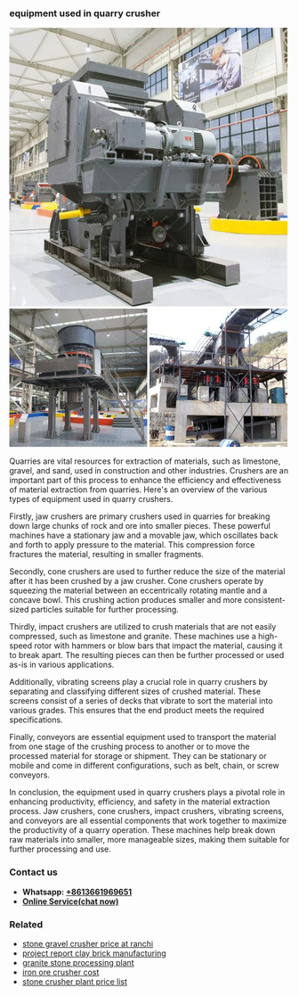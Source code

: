 <h3>equipment used in quarry crusher</h3><img src='1706755759.jpg' alt=''><p>Quarries are vital resources for extraction of materials, such as limestone, gravel, and sand, used in construction and other industries. Crushers are an important part of this process to enhance the efficiency and effectiveness of material extraction from quarries. Here's an overview of the various types of equipment used in quarry crushers.</p><p>Firstly, jaw crushers are primary crushers used in quarries for breaking down large chunks of rock and ore into smaller pieces. These powerful machines have a stationary jaw and a movable jaw, which oscillates back and forth to apply pressure to the material. This compression force fractures the material, resulting in smaller fragments.</p><p>Secondly, cone crushers are used to further reduce the size of the material after it has been crushed by a jaw crusher. Cone crushers operate by squeezing the material between an eccentrically rotating mantle and a concave bowl. This crushing action produces smaller and more consistent-sized particles suitable for further processing.</p><p>Thirdly, impact crushers are utilized to crush materials that are not easily compressed, such as limestone and granite. These machines use a high-speed rotor with hammers or blow bars that impact the material, causing it to break apart. The resulting pieces can then be further processed or used as-is in various applications.</p><p>Additionally, vibrating screens play a crucial role in quarry crushers by separating and classifying different sizes of crushed material. These screens consist of a series of decks that vibrate to sort the material into various grades. This ensures that the end product meets the required specifications.</p><p>Finally, conveyors are essential equipment used to transport the material from one stage of the crushing process to another or to move the processed material for storage or shipment. They can be stationary or mobile and come in different configurations, such as belt, chain, or screw conveyors.</p><p>In conclusion, the equipment used in quarry crushers plays a pivotal role in enhancing productivity, efficiency, and safety in the material extraction process. Jaw crushers, cone crushers, impact crushers, vibrating screens, and conveyors are all essential components that work together to maximize the productivity of a quarry operation. These machines help break down raw materials into smaller, more manageable sizes, making them suitable for further processing and use.</p><h3>Contact us</h3><ul><li><strong>Whatsapp:&nbsp;<a href="https://wa.me/8613661969651">+8613661969651</a></strong></li><li><a href="https://swt.shibang-china.com/?git&amp;zhl&amp;equipment used in quarry crusher"><strong>Online Service(chat now)</strong></a></li></ul><h3>Related</h3><ul><li><a href='stone gravel crusher price at ranchi.md'>stone gravel crusher price at ranchi</a></li><li><a href='project report clay brick manufacturing.md'>project report clay brick manufacturing</a></li><li><a href='granite stone processing plant.md'>granite stone processing plant</a></li><li><a href='iron ore crusher cost.md'>iron ore crusher cost</a></li><li><a href='stone crusher plant price list.md'>stone crusher plant price list</a></li></ul>
